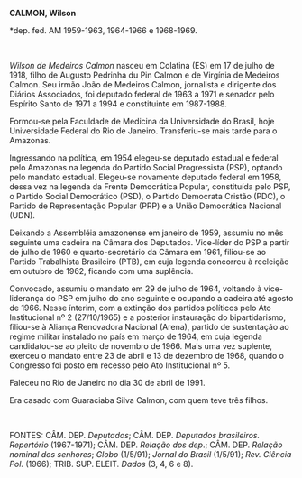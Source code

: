 **CALMON, Wilson**

\*dep. fed. AM 1959-1963, 1964-1966 e 1968-1969.

 

*Wilson de Medeiros Calmon* nasceu em Colatina (ES) em 17 de julho de
1918, filho de Augusto Pedrinha du Pin Calmon e de Virgínia de Medeiros
Calmon. Seu irmão João de Medeiros Calmon, jornalista e dirigente dos
Diários Associados, foi deputado federal de 1963 a 1971 e senador pelo
Espírito Santo de 1971 a 1994 e constituinte em 1987-1988.

Formou-se pela Faculdade de Medicina da Universidade do Brasil, hoje
Universidade Federal do Rio de Janeiro. Transferiu-se mais tarde para o
Amazonas.

Ingressando na política, em 1954 elegeu-se deputado estadual e federal
pelo Amazonas na legenda do Partido Social Progressista (PSP), optando
pelo mandato estadual. Elegeu-se novamente deputado federal em 1958,
dessa vez na legenda da Frente Democrática Popular, constituída pelo
PSP, o Partido Social Democrático (PSD), o Partido Democrata Cristão
(PDC), o Partido de Representação Popular (PRP) e a União Democrática
Nacional (UDN).

Deixando a Assembléia amazonense em janeiro de 1959, assumiu no mês
seguinte uma cadeira na Câmara dos Deputados. Vice-líder do PSP a partir
de julho de 1960 e quarto-secretário da Câmara em 1961, filiou-se ao
Partido Trabalhista Brasileiro (PTB), em cuja legenda concorreu à
reeleição em outubro de 1962, ficando com uma suplência.

Convocado, assumiu o mandato em 29 de julho de 1964, voltando à
vice-liderança do PSP em julho do ano seguinte e ocupando a cadeira até
agosto de 1966. Nesse ínterim, com a extinção dos partidos políticos
pelo Ato Institucional nº 2 (27/10/1965) e a posterior instauração do
bipartidarismo, filiou-se à Aliança Renovadora Nacional (Arena), partido
de sustentação ao regime militar instalado no país em março de 1964, em
cuja legenda candidatou-se ao pleito de novembro de 1966. Mais uma vez
suplente, exerceu o mandato entre 23 de abril e 13 de dezembro de 1968,
quando o Congresso foi posto em recesso pelo Ato Institucional nº 5.

Faleceu no Rio de Janeiro no dia 30 de abril de 1991.

Era casado com Guaraciaba Silva Calmon, com quem teve três filhos.

 

FONTES: CÂM. DEP. *Deputados*; CÂM. DEP. *Deputados brasileiros.
Repertório* (1967-1971); CÂM. DEP. *Relação dos dep*.; CÂM. DEP.
*Relação nominal dos senhores*; *Globo* (1/5/91); *Jornal do Brasil*
(1/5/91); *Rev. Ciência Pol.* (1966); TRIB. SUP. ELEIT. *Dados* (3, 4, 6
e 8).

 
